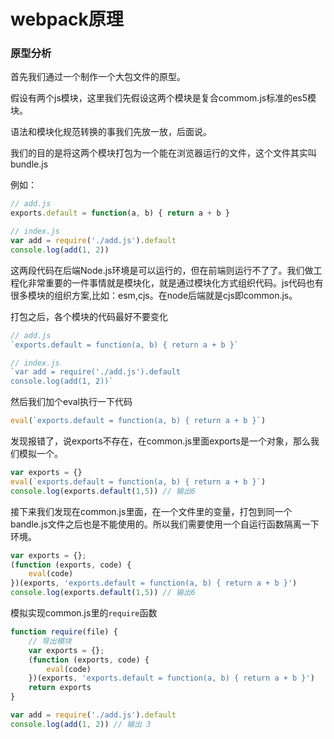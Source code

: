 # webpack原理

### 原型分析

首先我们通过一个制作一个大包文件的原型。

假设有两个js模块，这里我们先假设这两个模块是复合commom.js标准的es5模块。

语法和模块化规范转换的事我们先放一放，后面说。

我们的目的是将这两个模块打包为一个能在浏览器运行的文件，这个文件其实叫bundle.js

例如：

```javascript
// add.js
exports.default = function(a, b) { return a + b }
```

```javascript
// index.js
var add = require('./add.js').default
console.log(add(1, 2))
```

这两段代码在后端Node.js环境是可以运行的，但在前端则运行不了了。我们做工程化非常重要的一件事情就是模块化，就是通过模块化方式组织代码。js代码也有很多模块的组织方案,比如：esm,cjs。在node后端就是cjs即common.js。

打包之后，各个模块的代码最好不要变化

```javascript
// add.js
`exports.default = function(a, b) { return a + b }`

// index.js
`var add = require('./add.js').default
console.log(add(1, 2))`
```

然后我们加个eval执行一下代码

```javascript
eval(`exports.default = function(a, b) { return a + b }`)
```

发现报错了，说exports不存在，在common.js里面exports是一个对象，那么我们模拟一个。

```javascript
var exports = {}
eval(`exports.default = function(a, b) { return a + b }`)
console.log(exports.default(1,5)) // 输出6
```

接下来我们发现在common.js里面，在一个文件里的变量，打包到同一个bandle.js文件之后也是不能使用的。所以我们需要使用一个自运行函数隔离一下环境。

```javascript
var exports = {};
(function (exports, code) {
    eval(code)
})(exports, 'exports.default = function(a, b) { return a + b }')
console.log(exports.default(1,5)) // 输出6
```

模拟实现common.js里的`require`函数

```javascript
function require(file) {
    // 导出模块
    var exports = {};
    (function (exports, code) {
        eval(code)
    })(exports, 'exports.default = function(a, b) { return a + b }')
    return exports
}

var add = require('./add.js').default
console.log(add(1, 2)) // 输出 3
```


